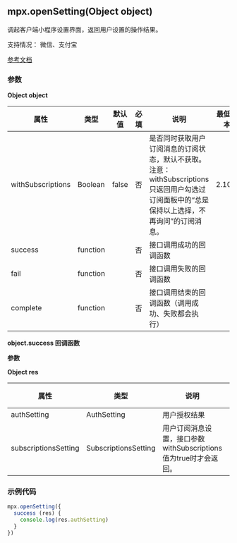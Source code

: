 ## mpx.openSetting(Object object)

调起客户端小程序设置界面，返回用户设置的操作结果。

支持情况： 微信、支付宝

[参考文档](https://developers.weixin.qq.com/miniprogram/dev/api/open-api/setting/wx.getSetting.html)

### 参数

**Object object**

| 属性              | 类型     | 默认值 | 必填 | 说明                                                                 | 最低版本 |
| ----------------- | -------- | ------ | ---- | -------------------------------------------------------------------- | -------- |
| withSubscriptions | Boolean  | false  | 否   | 是否同时获取用户订阅消息的订阅状态，默认不获取。注意：withSubscriptions 只返回用户勾选过订阅面板中的“总是保持以上选择，不再询问”的订阅消息。 | 2.10.3   |
| success           | function |        | 否   | 接口调用成功的回调函数                                               |          |
| fail              | function |        | 否   | 接口调用失败的回调函数                                               |          |
| complete          | function |        | 否   | 接口调用结束的回调函数（调用成功、失败都会执行）                     |          |

**object.success 回调函数**

**参数**

**Object res**

| 属性                 | 类型                | 说明                                                         | 最低版本 |
| -------------------- | ------------------- | ------------------------------------------------------------ | -------- |
| authSetting          | AuthSetting         | 用户授权结果                                                 |          |
| subscriptionsSetting | SubscriptionsSetting| 用户订阅消息设置，接口参数withSubscriptions值为true时才会返回。 | 2.10.3   |


### 示例代码

```js
mpx.openSetting({
  success (res) {
    console.log(res.authSetting)
  }
})
```